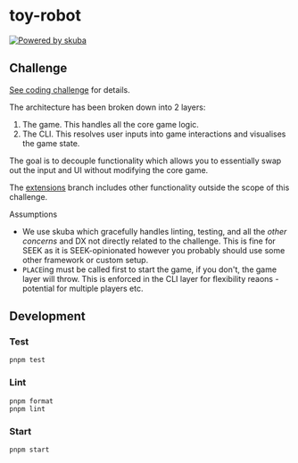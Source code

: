 # toy-robot

[![Powered by skuba](https://img.shields.io/badge/🤿%20skuba-powered-009DC4)](https://github.com/seek-oss/skuba)

## Challenge

[See coding challenge](./coding-challenge.md) for details.

The architecture has been broken down into 2 layers:

1. The game. This handles all the core game logic.
2. The CLI. This resolves user inputs into game interactions and visualises the game state.

The goal is to decouple functionality which allows you to essentially swap out the input and UI without modifying the core game.

The [extensions](https://github.com/tadhglewis/toy-robot/tree/extensions) branch includes other functionality outside the scope of this challenge.

Assumptions

- We use skuba which gracefully handles linting, testing, and all the _other concerns_ and DX not directly related to the challenge. This is fine for SEEK as it is SEEK-opinionated however you probably should use some other framework or custom setup.
- `PLACE`ing must be called first to start the game, if you don't, the game layer will throw. This is enforced in the CLI layer for flexibility reaons - potential for multiple players etc.

## Development

### Test

```shell
pnpm test
```

### Lint

```shell
pnpm format
pnpm lint
```

### Start

```shell
pnpm start
```

